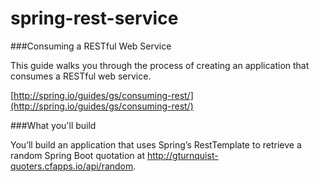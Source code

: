 # spring-rest-service

###Consuming a RESTful Web Service

This guide walks you through the process of creating an application that consumes a RESTful web service.

[http://spring.io/guides/gs/consuming-rest/](http://spring.io/guides/gs/consuming-rest/)

###What you'll build

You’ll build an application that uses Spring’s RestTemplate to retrieve a random Spring Boot quotation at http://gturnquist-quoters.cfapps.io/api/random.

